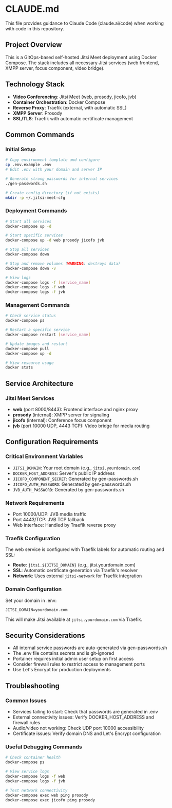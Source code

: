 # CLAUDE.md

This file provides guidance to Claude Code (claude.ai/code) when working with code in this repository.

## Project Overview

This is a GitOps-based self-hosted Jitsi Meet deployment using Docker Compose. The stack includes all necessary Jitsi services (web frontend, XMPP server, focus component, video bridge).

## Technology Stack

- **Video Conferencing**: Jitsi Meet (web, prosody, jicofo, jvb)
- **Container Orchestration**: Docker Compose
- **Reverse Proxy**: Traefik (external, with automatic SSL)
- **XMPP Server**: Prosody
- **SSL/TLS**: Traefik with automatic certificate management

## Common Commands

### Initial Setup
```bash
# Copy environment template and configure
cp .env.example .env
# Edit .env with your domain and server IP

# Generate strong passwords for internal services
./gen-passwords.sh

# Create config directory (if not exists)
mkdir -p ~/.jitsi-meet-cfg
```

### Deployment Commands
```bash
# Start all services
docker-compose up -d

# Start specific services
docker-compose up -d web prosody jicofo jvb

# Stop all services
docker-compose down

# Stop and remove volumes (WARNING: destroys data)
docker-compose down -v

# View logs
docker-compose logs -f [service_name]
docker-compose logs -f web
docker-compose logs -f jvb
```

### Management Commands
```bash
# Check service status
docker-compose ps

# Restart a specific service
docker-compose restart [service_name]

# Update images and restart
docker-compose pull
docker-compose up -d

# View resource usage
docker stats
```

## Service Architecture

### Jitsi Meet Services
- **web** (port 8000/8443): Frontend interface and nginx proxy
- **prosody** (internal): XMPP server for signaling
- **jicofo** (internal): Conference focus component
- **jvb** (port 10000 UDP, 4443 TCP): Video bridge for media routing


## Configuration Requirements

### Critical Environment Variables
- `JITSI_DOMAIN`: Your root domain (e.g., `jitsi.yourdomain.com`)
- `DOCKER_HOST_ADDRESS`: Server's public IP address
- `JICOFO_COMPONENT_SECRET`: Generated by gen-passwords.sh
- `JICOFO_AUTH_PASSWORD`: Generated by gen-passwords.sh
- `JVB_AUTH_PASSWORD`: Generated by gen-passwords.sh

### Network Requirements
- Port 10000/UDP: JVB media traffic
- Port 4443/TCP: JVB TCP fallback
- Web interface: Handled by Traefik reverse proxy

### Traefik Configuration
The web service is configured with Traefik labels for automatic routing and SSL:
- **Route**: `jitsi.${JITSI_DOMAIN}` (e.g., jitsi.yourdomain.com)
- **SSL**: Automatic certificate generation via Traefik's resolver
- **Network**: Uses external `jitsi-network` for Traefik integration

### Domain Configuration
Set your domain in .env:
```
JITSI_DOMAIN=yourdomain.com
```
This will make Jitsi available at `jitsi.yourdomain.com` via Traefik.

## Security Considerations

- All internal service passwords are auto-generated via gen-passwords.sh
- The .env file contains secrets and is git-ignored
- Portainer requires initial admin user setup on first access
- Consider firewall rules to restrict access to management ports
- Use Let's Encrypt for production deployments

## Troubleshooting

### Common Issues
- Services failing to start: Check that passwords are generated in .env
- External connectivity issues: Verify DOCKER_HOST_ADDRESS and firewall rules
- Audio/video not working: Check UDP port 10000 accessibility
- Certificate issues: Verify domain DNS and Let's Encrypt configuration

### Useful Debugging Commands
```bash
# Check container health
docker-compose ps

# View service logs
docker-compose logs -f web
docker-compose logs -f jvb

# Test network connectivity
docker-compose exec web ping prosody
docker-compose exec jicofo ping prosody
```